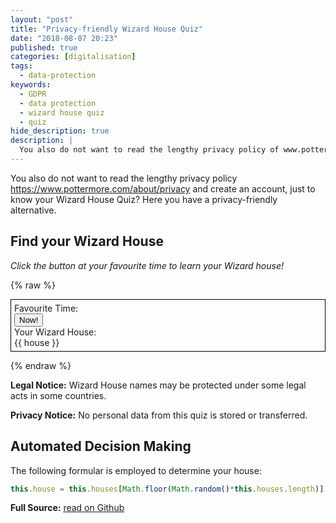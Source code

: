 ```yaml
---
layout: "post"
title: "Privacy-friendly Wizard House Quiz"
date: "2018-08-07 20:23"
published: true
categories: [digitalisation]
tags:
  - data-protection
keywords:
  - GDPR
  - data protection
  - wizard house quiz
  - quiz
hide_description: true
description: |
  You also do not want to read the lengthy privacy policy of www.pottermore.com and create an account, just to know your Wizard House Quiz? Here you have a privacy-friendly alternative.
---
```


You also do not want to read the lengthy privacy policy <https://www.pottermore.com/about/privacy> and create an account, just to know your Wizard House Quiz? Here you have a privacy-friendly alternative.

<!--more-->

<script src="https://cdn.jsdelivr.net/npm/vue"></script>

## Find your Wizard House

*Click the button at your favourite time to learn your Wizard house!*

{% raw %}

<div id="app">
  <form style="border: 1px solid black; padding: 5px">
    <div class="form-group row">
      <label for="staticEmail" class="col-sm-5 col-form-label">Favourite Time:</label>
      <div class="col-sm-7">
        <button v-on:click="setHouse($event)" class="btn btn-primary btn-sm" id="staticEmail">Now!</button>
      </div>
    </div>
    <div class="form-group row">
      <label for="inputPassword" class="col-sm-5 col-form-label">Your Wizard House:</label>
      <div class="col-sm-7" id="inputPassword">
        {{ house }}
      </div>
    </div>
  </form>
</div>

<script>
  var app5 = new Vue({
  el: '#app',
  data: {
    house: '',
    houses: [
      `Slytherin`,
      `Hufflepuff`,
      `Ravenclaw`,
      `Griffondor`,
    ]
  },
  methods: {
    setHouse: function (event) {
      this.house = this.houses[Math.floor(Math.random()*this.houses.length)];
      event.preventDefault();
    }
  }
  })
</script>

{% endraw %}



**Legal Notice:** Wizard House names may be protected under some legal acts in some countries.

**Privacy Notice:** No personal data from this quiz is stored or transferred.


## Automated Decision Making

The following formular is employed to determine your house:

```js
this.house = this.houses[Math.floor(Math.random()*this.houses.length)]
```

**Full Source:** [read on Github](https://github.com/rriemann/blog.riemann.cc/blob/master/_posts/2018-08-07-privacy-friendly-wizard-house-quiz.md)
